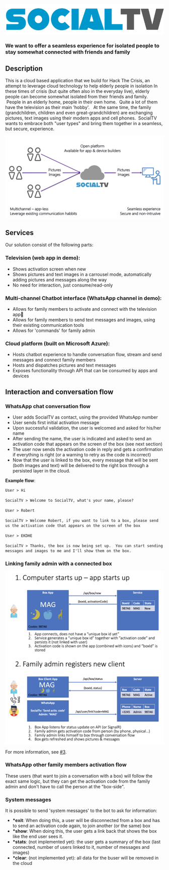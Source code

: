 ![SocialTV Logo](./media/socialtv-logo-blue.png)

### We want to offer a seamless experience for isolated people to stay somewhat connected with friends and family

## Description
This is a cloud based application that we build for Hack The Crisis, an attempt to leverage cloud technology to help elderly people in isolation
In these times of crisis (but quite often also in the everyday live), elderly people can become somewhat isolated from their friends and family.  People in an elderly home, people in their own home.  Quite a lot of them have the television as their main 'hobby'.  
At the same time, the family (grandchildren, children and even great-grandchildren) are exchanging pictures, text images using their modern apps and cell phones. 
SocialTV wants to embrace both "user types" and bring them together in a seamless, but secure, experience.  

![SocialTV Marchitecture](./media/marchitecture.png)

## Services

Our solution consist of the following parts:

### Television (web app in demo): 
- Shows activation screen when new
- Shows pictures and text images in a carrousel mode, automatically adding pictures and messages along the way
- No need for interaction, just consume/read-only

### Multi-channel Chatbot interface (WhatsApp channel in demo):
- Allows for family members to activate and connect with the television app
- Allows for family members to send text messages and images, using their existing communication tools
- Allows for 'commands' for family admin

### Cloud platform (built on Microsoft Azure):
- Hosts chatbot experience to handle conversation flow, stream and send messages and connect family members
- Hosts and dispatches pictures and text messages
- Exposes functionality through API that can be consumed by apps and devices

## Interaction and conversation flow

### WhatsApp chat conversation flow

- User adds SocialTV as contact, using the provided WhatsApp number
- User sends first initial activation message
- Upon successful validation, the user is welcomed and asked for his/her name
- After sending the name, the user is indicated and asked to send an activation code that appears on the screen of the box (see next section)
- The user now sends the activation code in reply and gets a confirmation if everything is right (or a warning to retry as the code is incorrect)
- Now that the user is linked to the box, every message that will be sent (both images and text) will be delivered to the right box through a persisted layer in the cloud.

__Example flow__:
```
User > Hi

SocialTV > Welcome to SocialTV, what's your name, please?

User > Robert

SocialTV > Welcome Robert, if you want to link to a box, please send us the activation code that appears on the screen of the box

User > EKDHE

SocialTV > Thanks, the box is now being set up.  You can start sending messages and images to me and I'll show them on the box. 
```

### Linking family admin with a connected box

![App Startup](./media/app-startup.png)
![App Startup](./media/family-register-client.png)

For more information, see [#3](https://github.com/CoditEU/htc-social-connect/issues/3).

### WhatsApp other family members activation flow

These users (that want to join a conversation with a box) will follow the exact same logic, but they can get the activation code from the family admin and don't have to call the person at the "box-side".  

### System messages

It is possible to send 'system messages' to the bot to ask for information:

- __*exit__: When doing this, a user will be disconnected from a box and has to send an activation code again, to join another (or the same) box
- __*show__: When doing this, the user gets a link back that shows the box like the end user sees it.
- __*stats__: (not implemented yet): the user gets a summary of the box (last connected, number of users linked to it, number of messages and images)
- __*clear__: (not implemented yet): all data for the buser will be removed in the cloud